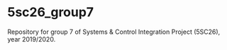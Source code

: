 # 5sc26_group7
Repository for group 7 of Systems &amp; Control Integration Project (5SC26), year 2019/2020.
